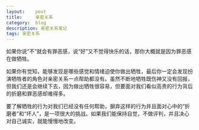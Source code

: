 ```yaml
---
layout:    post
title:     亲密关系
category:  blog
description: 亲密关系笔记
tags: 亲密关系
---
```

如果你说“不”就会有罪恶感，说“好”又不觉得快乐的话，那你大概就是因为罪恶感在做牺牲。

如果你有觉知，能够发现是哪些感觉和情绪迫使你做出牺牲，最后你一定会发现扮演牺牲者的角色对亲密关系一点帮助都没有。虽然不断地牺牲既伤神又没有回报，但我们还是会继续下去，因为做出牺牲很容易，但要面对我们看似高贵的行为背后的折磨和罪恶感却难得多。

要了解牺牲的行为对我们已经没有任何帮助，摒弃这样的行为并且面对心中的“折磨者”和“坏人”，是一项很大的挑战。如果我们能保持自觉，不做评判，并且决心对自己诚实，就能慢慢地改变。
